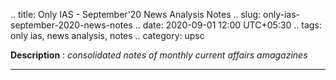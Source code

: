 .. title: Only IAS - September'20 News Analysis Notes
.. slug: only-ias-september-2020-news-notes
.. date: 2020-09-01 12:00 UTC+05:30
.. tags: only ias, news analysis, notes
.. category: upsc

**Description** : *consolidated notes of monthly current affairs amagazines*

***
<!-- TEASER_END -->